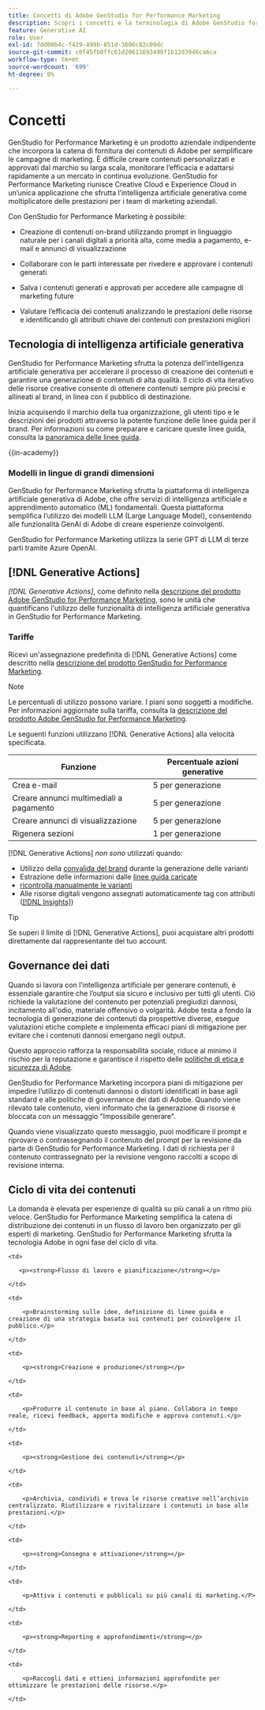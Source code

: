 ```yaml
---
title: Concetti di Adobe GenStudio for Performance Marketing
description: Scopri i concetti e la terminologia di Adobe GenStudio for Performance Marketing.
feature: Generative AI
role: User
exl-id: 7dd00b4c-f429-499b-851d-3606c82c09dc
source-git-commit: c0f45fb0ffc61d20611693498f1b12d3946ca6ca
workflow-type: tm+mt
source-wordcount: '699'
ht-degree: 0%

---
```


# Concetti

GenStudio for Performance Marketing è un prodotto aziendale indipendente che incorpora la catena di fornitura dei contenuti di Adobe per semplificare le campagne di marketing. È difficile creare contenuti personalizzati e approvati dal marchio su larga scala, monitorare l’efficacia e adattarsi rapidamente a un mercato in continua evoluzione. GenStudio for Performance Marketing riunisce Creative Cloud e Experience Cloud in un’unica applicazione che sfrutta l’intelligenza artificiale generativa come moltiplicatore delle prestazioni per i team di marketing aziendali.

Con GenStudio for Performance Marketing è possibile:

* Creazione di contenuti on-brand utilizzando prompt in linguaggio naturale per i canali digitali a priorità alta, come media a pagamento, e-mail e annunci di visualizzazione

* Collaborare con le parti interessate per rivedere e approvare i contenuti generati
* Salva i contenuti generati e approvati per accedere alle campagne di marketing future
* Valutare l’efficacia dei contenuti analizzando le prestazioni delle risorse e identificando gli attributi chiave dei contenuti con prestazioni migliori

## Tecnologia di intelligenza artificiale generativa

GenStudio for Performance Marketing sfrutta la potenza dell’intelligenza artificiale generativa per accelerare il processo di creazione dei contenuti e garantire una generazione di contenuti di alta qualità. Il ciclo di vita iterativo delle risorse creative consente di ottenere contenuti sempre più precisi e allineati al brand, in linea con il pubblico di destinazione.

Inizia acquisendo il marchio della tua organizzazione, gli utenti tipo e le descrizioni dei prodotti attraverso la potente funzione delle linee guida per il brand. Per informazioni su come preparare e caricare queste linee guida, consulta la [panoramica delle linee guida](../user-guide/guidelines/overview.md).

{{in-academy}}

### Modelli in lingue di grandi dimensioni

GenStudio for Performance Marketing sfrutta la piattaforma di intelligenza artificiale generativa di Adobe, che offre servizi di intelligenza artificiale e apprendimento automatico (ML) fondamentali. Questa piattaforma semplifica l’utilizzo dei modelli LLM (Large Language Model), consentendo alle funzionalità GenAI di Adobe di creare esperienze coinvolgenti.

GenStudio for Performance Marketing utilizza la serie GPT di LLM di terze parti tramite Azure OpenAI.<!-- Claude, and Gemini models. -->

## [!DNL Generative Actions]

_[!DNL Generative Actions]_, come definito nella [descrizione del prodotto Adobe GenStudio for Performance Marketing](https://helpx.adobe.com/it/legal/product-descriptions/adobe-genstudio-for-performance-marketing---product-description.html), sono le unità che quantificano l&#39;utilizzo delle funzionalità di intelligenza artificiale generativa in GenStudio for Performance Marketing.

<!-- Add example about usage mode?
Where users check how many generative actions they have left
How they re-up their genactions
If genactions roll over month to month or not -->

### Tariffe

Ricevi un&#39;assegnazione predefinita di [!DNL Generative Actions] come descritto nella [descrizione del prodotto GenStudio for Performance Marketing](https://helpx.adobe.com/it/legal/product-descriptions/adobe-genstudio-for-performance-marketing---product-description.html).

>[!NOTE]
>
>Le percentuali di utilizzo possono variare. I piani sono soggetti a modifiche. Per informazioni aggiornate sulla tariffa, consulta la [descrizione del prodotto Adobe GenStudio for Performance Marketing](https://helpx.adobe.com/it/legal/product-descriptions/adobe-genstudio-for-performance-marketing---product-description.html).

Le seguenti funzioni utilizzano [!DNL Generative Actions] alla velocità specificata.

| Funzione | Percentuale azioni generative |
| -----------------------  | ------------------ |
| Crea e-mail | 5 per generazione |
| Creare annunci multimediali a pagamento | 5 per generazione |
| Creare annunci di visualizzazione | 5 per generazione |
| Rigenera sezioni | 1 per generazione |

<!-- | Generate on-brand images | 1 per prompt  |
| Translation              | 1 per prompt  |
| Video: ADLS              | 1 per prompt  |
| Video: TTS + Avatar      | 1 per prompt  | -->

[!DNL Generative Actions] _non sono_ utilizzati quando:

* Utilizzo della [convalida del brand](/help/user-guide/guidelines/brand-validation.md) durante la generazione delle varianti
* Estrazione delle informazioni dalle [linee guida caricate](/help/user-guide/guidelines/add-guidelines.md)
* [ricontrolla manualmente le varianti](/help/user-guide/guidelines/brand-validation.md#improve-brand-alignment)
* Alle risorse digitali vengono assegnati automaticamente tag con attributi ([[!DNL Insights]](/help/user-guide/insights/overview.md))

>[!TIP]
>
>Se superi il limite di [!DNL Generative Actions], puoi acquistare altri prodotti direttamente dal rappresentante del tuo account.

## Governance dei dati

Quando si lavora con l’intelligenza artificiale per generare contenuti, è essenziale garantire che l’output sia sicuro e inclusivo per tutti gli utenti. Ciò richiede la valutazione del contenuto per potenziali pregiudizi dannosi, incitamento all&#39;odio, materiale offensivo o volgarità. Adobe testa a fondo la tecnologia di generazione dei contenuti da prospettive diverse, esegue valutazioni etiche complete e implementa efficaci piani di mitigazione per evitare che i contenuti dannosi emergano negli output.

Questo approccio rafforza la responsabilità sociale, riduce al minimo il rischio per la reputazione e garantisce il rispetto delle [politiche di etica e sicurezza di Adobe](https://www.adobe.com/content/dam/cc/en/ai-ethics/pdfs/Adobe-AI-Ethics-Principles.pdf).

GenStudio for Performance Marketing incorpora piani di mitigazione per impedire l’utilizzo di contenuti dannosi o distorti identificati in base agli standard e alle politiche di governance dei dati di Adobe. Quando viene rilevato tale contenuto, vieni informato che la generazione di risorse è bloccata con un messaggio &quot;Impossibile generare&quot;.

Quando viene visualizzato questo messaggio, puoi modificare il prompt e riprovare _o_ contrassegnando il contenuto del prompt per la revisione da parte di GenStudio for Performance Marketing. I dati di richiesta per il contenuto contrassegnato per la revisione vengono raccolti a scopo di revisione interna.

## Ciclo di vita dei contenuti

La domanda è elevata per esperienze di qualità su più canali a un ritmo più veloce. GenStudio for Performance Marketing semplifica la catena di distribuzione dei contenuti in un flusso di lavoro ben organizzato per gli esperti di marketing. GenStudio for Performance Marketing sfrutta la tecnologia Adobe in ogni fase del ciclo di vita.

<table style="table-layout:auto">

<tr style="border: 0;">

    <td>

       <p><strong>Flusso di lavoro e pianificazione</strong></p>

    </td>

    <td>

        <p>Brainstorming sulle idee, definizione di linee guida e creazione di una strategia basata sui contenuti per coinvolgere il pubblico.</p>

    </td>

</tr>

<tr style="border: 0;">

    <td>

        <p><strong>Creazione e produzione</strong></p>

    </td>

    <td>

        <p>Produrre il contenuto in base al piano. Collabora in tempo reale, ricevi feedback, apporta modifiche e approva contenuti.</p>

    </td>

</tr>

<tr style="border: 0;">

    <td>

        <p><strong>Gestione dei contenuti</strong></p>

    </td>

    <td>

        <p>Archivia, condividi e trova le risorse creative nell’archivio centralizzato. Riutilizzare e rivitalizzare i contenuti in base alle prestazioni.</p>

    </td>

</tr>

<tr style="border: 0;">

    <td>

        <p><strong>Consegna e attivazione</strong></p>

    </td>

    <td>

        <p>Attiva i contenuti e pubblicali su più canali di marketing.</P>

    </td>

</tr>

<tr style="border: 0;">

    <td>

        <p><strong>Reporting e approfondimenti</strong></p>

    </td>

    <td>

        <p>Raccogli dati e ottieni informazioni approfondite per ottimizzare le prestazioni delle risorse.</p>

    </td>

</tr>

</table>
